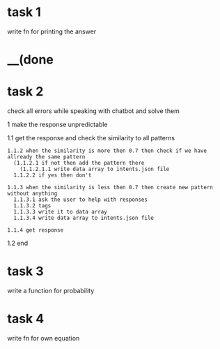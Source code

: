 # task 1
write fn for printing the answer
# __(done

# task 2
check all errors while speaking with chatbot and solve them

 1 make the response unpredictable

  1.1 get the response and check the similarity to all patterns

    1.1.2 when the similarity is more then 0.7 then check if we have allready the same pattern
      (1.1.2.1 if not then add the pattern there 
        (1.1.2.1.1 write data array to intents.json file
      1.1.2.2 if yes then don't

    1.1.3 when the similarity is less then 0.7 then create new pattern without anything 
      1.1.3.1 ask the user to help with responses 
      1.1.3.2 tags
      1.1.3.3 write it to data array
      1.1.3.4 write data array to intents.json file

    1.1.4 get response

  1.2 end


# task 3
write a function for probability

# task 4
write fn for own equation
